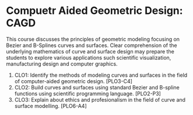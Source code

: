 # Compuetr Aided Geometric Design: CAGD
This course discusses the principles of geometric modeling focusing on Bezier and B-Splines curves and surfaces. Clear comprehension of the underlying mathematics of curve and surface design may prepare the students to explore various applications such scientific visualization, manufacturing design and computer graphics.

1. CLO1: Identify the methods of  modeling curves and surfaces in the field of computer-aided geometric design. [PLO3-C4]																			
2. CLO2: Build curves and surfaces using standard Bezier and B-spline functions using scientific programming language. [PLO2-P3]																	
3. CLO3: Explain about ethics and profesionalism in the field of curve and surface modelling. [PLO6-A4]
